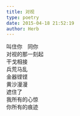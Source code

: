 ```yaml
---  
title: 对视  
type: poetry  
date: 2015-04-18 21:52:19  
author: Herb    
---  
```

叫住你　同你  
对视的那一刻起  
干戈相接  
兵荒马乱  
金器铿铿  
黄沙漫漫  
遮住了  
我所有的心惊  
你所有的痕迹